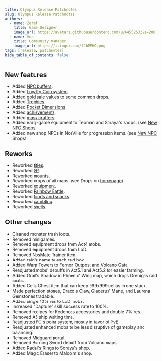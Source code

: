 ```yaml
---
title: Olympus Release Patchnotes
slug: Olympus Release Patchnotes
authors:
  - name: Zeref
    title: Game Designer
    image_url: https://avatars.githubusercontent.com/u/64552533?s=200
  - name: Vee
    title: Community Manager
    image_url: https://i.imgur.com/fJbMEHO.png    
tags: [release, patchnotes]
hide_table_of_contents: false
---
```


## New features
- Added [NPC buffers](/custom-features/npc-buffers).
- Added [Loyalty Coin system](/custom-features/loyalty-system).
- Added [gold sale values](/information/items-sale-price) to some common drops.
- Added [Trophies](/custom-features/trophy-system).
- Added [Pocket Dimensions](/custom-features/pocket-dimensions).
- Added [achievements](/custom-features/achievements).
- Added [mass crafters](/qol/mass-crafting).
- Added early-game equipment to Teoman and Soraya's shops. (see [New NPC Shops](/qol/npc-shops))
- Added new shop NPCs in NosVille for progression items. (see [New NPC Shops](/qol/npc-shops))

## Reworks
- Reworked [titles](/information/titles).
- Reworked [SP](/release-reworks/sp_rework).
- Reworked [mounts](/information/mounts).
- Reworked drops of all maps. (see Drops on [homepage](/))
- Reworked [equipment](/release-reworks/eq_rework).
- Reworked [Rainbow Battle](/custom-features/rbb).
- Reworked [foods and snacks](/release-reworks/food_rework).
- Reworked [gambling](/qol/upgrades#shells-on-betting).
- Reworked [shells](/information/shells).

## Other changes
- Cleaned monster trash loots.
- Removed minigames.
- Removed equipment drops from Act4 mobs.
- Removed equipment drops from LoD.
- Removed NosMate Trainer item.
- Added raid's name to each raid box.
- Added Warp Towers to Fernon Outpost and Volcano Gate.
- Readjusted mobs' debuffs in Act5.1 and Act5.2 for easier farming.
- Added Grail's Shadow in Phoenix' Wing map, which drops Grenigas raid seals.
- Added Cella Chest item that can keep 999x999 cellas in one stack.
- Made perfection stones, Draco's Claw, Glacerus' Mane, and Laurena Gemstones tradable.
- Added single 10% res to LoD mobs.
- Increased "Capture" skill success rate to 100%.
- Removed recipes for Kedenoss accessories and double-7% res.
- Removed A5 ship waiting time.
- Readjusted FC's point system, mostly in favor of PvE.
- Readjusted enhanced mobs to be less disruptive of gameplay and balancing.
- Removed Midguard portal.
- Removed Burning Sword debuff from Volcano maps.
- Added Radal's Rings to Soraya's shop.
- Added Magic Eraser to Malcolm's shop.